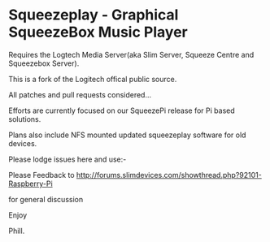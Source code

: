 Squeezeplay - Graphical SqueezeBox Music Player
===============================================

Requires the Logtech Media Server(aka Slim Server, Squeeze Centre and Squeezebox Server).

This is a fork of the Logitech offical public source.

All patches and pull requests considered...

Efforts are currently focused on our SqueezePi release for Pi based solutions.

Plans also include NFS mounted updated squeezeplay software for old devices.

Please lodge issues here and use:-

Please Feedback to http://forums.slimdevices.com/showthread.php?92101-Raspberry-Pi

for general discussion

Enjoy 

Phill.

